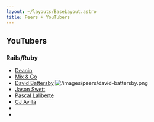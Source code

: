 ```yaml
---
layout: ~/layouts/BaseLayout.astro
title: Peers + YouTubers
---
```


## YouTubers

### Rails/Ruby

- [Deanin](https://www.youtube.com/c/Deanin/playlists)
  <!-- ![/images/peers/deanin.png](/images/peers/deanin.png) -->
- [Mix & Go](https://www.youtube.com/c/Mixandgo)
  <!-- ![/images/peers/mixandgo.png](/images/peers/mixandgo.png) -->
- [David Battersby](https://www.youtube.com/c/DavidBattersby)
  ![/images/peers/david-battersby.png](/images/peers/david-battersby.png)
- [Jason Swett](https://www.youtube.com/channel/UCSUA5RARrNt4-Ik3qtbETLQ)
  <!-- ![/images/peers/xxx.png](/images/peers/xxx.png) -->
- [Pascal Laliberte](https://www.youtube.com/user/pascallaliberte)
  <!-- ![/images/peers/xxx.png](/images/peers/xxx.png) -->
- [CJ Avilla](https://www.youtube.com/c/CJAvilla)
  <!-- ![/images/peers/xxx.png](/images/peers/xxx.png) -->
- []()
  <!-- ![/images/peers/xxx.png](/images/peers/xxx.png) -->
- []()
  <!-- ![/images/peers/xxx.png](/images/peers/xxx.png) -->

